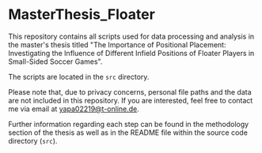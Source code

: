 # MasterThesis_Floater
This repository contains all scripts used for data processing and analysis in the master's thesis titled "The Importance of Positional Placement: Investigating the Influence of Different Infield Positions of Floater Players in Small-Sided Soccer Games".

The scripts are located in the `src` directory.

Please note that, due to privacy concerns, personal file paths and the data are not included in this repository. If you are interested, feel free to contact me via email at yapa02219@t-online.de. 

Further information regarding each step can be found in the methodology section of the thesis as well as in the README file within the source code directory (`src`).
